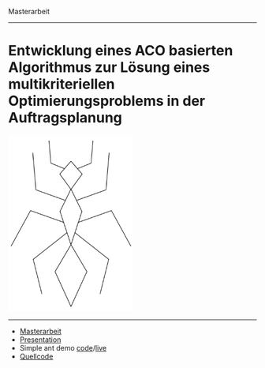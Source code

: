 Masterarbeit

---

# Entwicklung eines ACO basierten Algorithmus zur Lösung eines multikriteriellen Optimierungsproblems in der Auftragsplanung 

<img width="50%" src="ant.svg">

---
- [Masterarbeit](paper.pdf)
- [Presentation](presentation.pdf)
- Simple ant demo [code](demo_ants.html)/[live](https://code.falk-m.de/demo_ants.html)
- [Quellcode](code.zip)